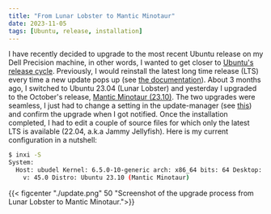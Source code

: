 ```yaml
---
title: "From Lunar Lobster to Mantic Minotaur"
date: 2023-11-05
tags: [Ubuntu, release, installation]
---
```


I have recently decided to upgrade to the most recent Ubuntu release on my Dell Precision machine, in other words, I wanted to get closer to [Ubuntu's release cycle](https://ubuntu.com/about/release-cycle). Previously, I would reinstall the latest long time release (LTS) every time a new update pops up (see [the documentation](https://ubuntu.com/server/docs/upgrade-introduction)). 
About 3 months ago, I switched to Ubuntu 23.04 (Lunar Lobster) and yesterday I upgraded to the October's release, [Mantic Minotaur (23.10)](https://ubuntu.com/blog/ubuntu-desktop-23-10-mantic-minotaur-deep-dive). 
The two upgrades were seamless, I just had to change a setting in the update-manager (see [this](https://help.ubuntu.com/community/LunarUpgrades)) and confirm the upgrade when I got notified. Once the installation completed, I had to edit a couple of source files for which only the latest LTS is available (22.04, a.k.a Jammy Jellyfish). 
Here is my current configuration in a nutshell:

```sh
$ inxi -S
System:
  Host: ubudel Kernel: 6.5.0-10-generic arch: x86_64 bits: 64 Desktop: GNOME
    v: 45.0 Distro: Ubuntu 23.10 (Mantic Minotaur)
```


{{< figcenter "./update.png" 50 "Screenshot of the upgrade process from Lunar Lobster to Mantic Minotaur.">}}

